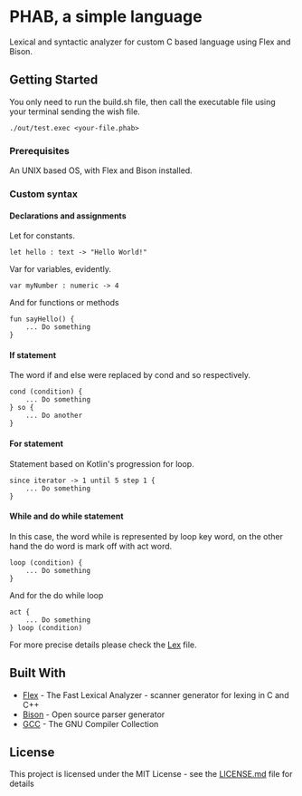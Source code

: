 # PHAB, a simple language

Lexical and syntactic analyzer for custom C based language using Flex and Bison.

## Getting Started

You only need to run the build.sh file, then call the executable file using your terminal sending the wish file. 

```
./out/test.exec <your-file.phab>
```

### Prerequisites

An UNIX based OS, with Flex and Bison installed.

### Custom syntax

#### Declarations and assignments

Let for constants.

```
let hello : text -> "Hello World!"
```

Var for variables, evidently.

```
var myNumber : numeric -> 4
```

And for functions or methods

```
fun sayHello() {
    ... Do something
}
```

#### If statement

The word if and else were replaced by cond and so respectively.

```
cond (condition) {
    ... Do something
} so {
    ... Do another
}
```

#### For statement

Statement based on Kotlin's progression for loop.

```
since iterator -> 1 until 5 step 1 {
    ... Do something
}
```

#### While and do while statement

In this case, the word while is represented by loop key word, on the other hand the do word is mark off with act word. 

```
loop (condition) {
    ... Do something
}
```

And for the do while loop

```
act {
    ... Do something
} loop (condition)
```

For more precise details please check the [Lex](analyzer.l) file.

## Built With

* [Flex](https://github.com/westes/flex) - The Fast Lexical Analyzer - scanner generator for lexing in C and C++
* [Bison](https://www.gnu.org/software/bison/) - Open source parser generator
* [GCC](http://gcc.gnu.org/) - The GNU Compiler Collection

## License

This project is licensed under the MIT License - see the [LICENSE.md](LICENSE.md) file for details
